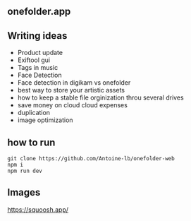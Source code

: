 ## onefolder.app

## Writing ideas

- Product update
- Exiftool gui
- Tags in music
- Face Detection
- Face detection in digikam vs onefolder
- best way to store your artistic assets
- how to keep a stable file orginization throu several drives
- save money on cloud cloud expenses
- duplication
- image optimization

## how to run

```
git clone https://github.com/Antoine-lb/onefolder-web
npm i
npm run dev
```

## Images

https://squoosh.app/
